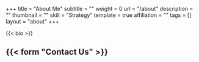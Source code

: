 +++
title = "About Me"
subtitle = ""
weight = 0
url = "/about"
description = ""
thumbnail = ""
skill = "Strategy"
template = true
affiliation = ""
tags = []
layout = "about"
+++


{{< bio >}}


{{< form "Contact Us" >}}
---
